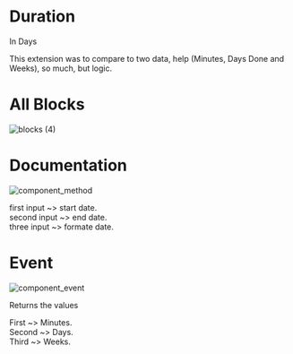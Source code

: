 # Duration 
In Days

This extension was to compare to two data, help (Minutes, Days Done and Weeks), so much, but logic.

# All Blocks
![blocks (4)](https://user-images.githubusercontent.com/67504503/152662657-58a99f2d-dd0c-48c0-a1e8-931df9a69c81.png)

# Documentation
![component_method](https://user-images.githubusercontent.com/67504503/152662734-d271050f-f4d1-4772-ba1c-fce1085216d5.png)

 first input ~> start date.<br>
 second input ~> end date.<br>
 three input ~> formate date.
 
 # Event
 ![component_event](https://user-images.githubusercontent.com/67504503/152662763-3b31e87d-1766-4d1e-8da9-cf68eed8e1f7.png)
 
 Returns the values
 
 First ~> Minutes.<br>
 Second ~> Days.<br>
 Third ~> Weeks.
